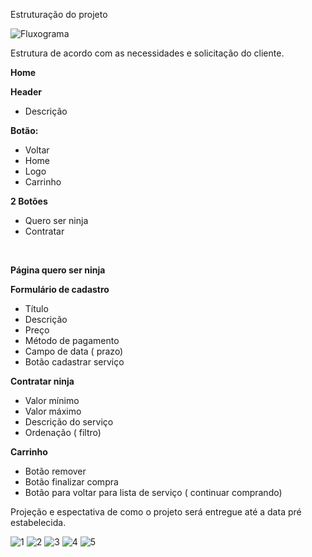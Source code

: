 
Estruturação do projeto 

![Fluxograma](https://user-images.githubusercontent.com/38039737/176336242-cdb1128a-525d-4f93-b82f-3c01908013df.png)


Estrutura de acordo com as necessidades e solicitação do cliente.

**Home**

**Header**

- Descrição

**Botão:**

- Voltar
- Home
- Logo
- Carrinho

**2 Botões**

- Quero ser ninja
- Contratar

‌

**Página quero ser ninja**

**Formulário de cadastro**

- Título
- Descrição
- Preço
- Método de pagamento
- Campo de data ( prazo)
- Botão cadastrar serviço

**Contratar ninja**

- Valor mínimo
- Valor máximo
- Descrição do serviço
- Ordenação ( filtro)

**Carrinho**

- Botão remover
- Botão finalizar compra
- Botão para voltar para lista de serviço ( continuar comprando)

‌Projeção e espectativa de como o projeto será entregue até a data pré estabelecida. 

![1](https://user-images.githubusercontent.com/38039737/176337032-8e033f3f-0988-465d-a3ba-856736454046.png)
![2](https://user-images.githubusercontent.com/38039737/176337036-d6422d7e-2cc0-4cd4-9d18-5b8e15ad53e0.png)
![3](https://user-images.githubusercontent.com/38039737/176337038-2d90edee-11dc-4a67-a238-91ecdffb82b6.png)
![4](https://user-images.githubusercontent.com/38039737/176337040-294c0400-6470-4708-8f74-41d62d0422ca.png)
![5](https://user-images.githubusercontent.com/38039737/176337041-87d7f63c-afee-4167-a383-b5d563202dc2.png)


‌
